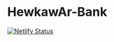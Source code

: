 # HewkawAr-Bank
[![Netlify Status](https://api.netlify.com/api/v1/badges/dab4cc37-21e6-41d1-bd1d-e06ae6cc08f6/deploy-status)](https://app.netlify.com/sites/bank-hewkawar/deploys)
